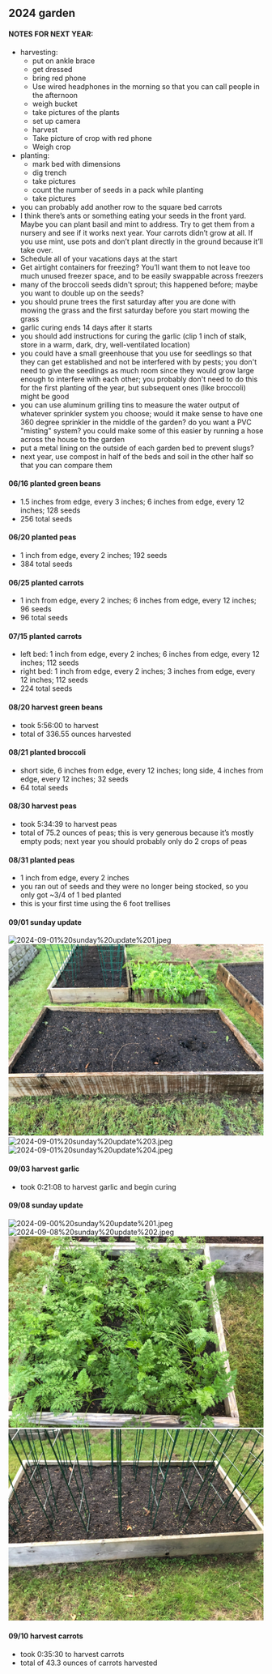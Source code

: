 ## 2024 garden

#### NOTES FOR NEXT YEAR:
- harvesting:
    - put on ankle brace
    - get dressed
    - bring red phone
    - Use wired headphones in the morning so that you can call people in the afternoon
    - weigh bucket
    - take pictures of the plants
    - set up camera
    - harvest
    - Take picture of crop with red phone
    - Weigh crop
- planting:
    - mark bed with dimensions
    - dig trench
    - take pictures
    - count the number of seeds in a pack while planting
    - take pictures
- you can probably add another row to the square bed carrots
- I think there’s ants or something eating your seeds in the front yard. Maybe you can plant basil and mint to address. Try to get them from a nursery and see if it works next year. Your carrots didn’t grow at all. If you use mint, use pots and don’t plant directly in the ground because it’ll take over. 
- Schedule all of your vacations days at the start
- Get airtight containers for freezing? You’ll want them to not leave too much unused freezer space, and to be easily swappable across freezers
- many of the broccoli seeds didn't sprout; this happened before; maybe you want to double up on the seeds?
- you should prune trees the first saturday after you are done with mowing the grass and the first saturday before you start mowing the grass
- garlic curing ends 14 days after it starts
- you should add instructions for curing the garlic (clip 1 inch of stalk, store in a warm, dark, dry, well-ventilated location)
- you could have a small greenhouse that you use for seedlings so that they can get established and not be interfered with by pests; you don't need to give the seedlings as much room since they would grow large enough to interfere with each other; you probably don't need to do this for the first planting of the year, but subsequent ones (like broccoli) might be good
- you can use aluminum grilling tins to measure the water output of whatever sprinkler system you choose; would it make sense to have one 360 degree sprinkler in the middle of the garden? do you want a PVC "misting" system? you could make some of this easier by running a hose across the house to the garden
- put a metal lining on the outside of each garden bed to prevent slugs?
- next year, use compost in half of the beds and soil in the other half so that you can compare them

#### 06/16 planted green beans

- 1.5 inches from edge, every 3 inches; 6 inches from edge, every 12 inches; 128 seeds
- 256 total seeds

#### 06/20 planted peas

- 1 inch from edge, every 2 inches; 192 seeds
- 384 total seeds

#### 06/25 planted carrots

- 1 inch from edge, every 2 inches; 6 inches from edge, every 12 inches; 96 seeds
- 96 total seeds

#### 07/15 planted carrots

- left bed: 1 inch from edge, every 2 inches; 6 inches from edge, every 12 inches; 112 seeds
- right bed: 1 inch from edge, every 2 inches; 3 inches from edge, every 12 inches; 112 seeds
- 224 total seeds

#### 08/20 harvest green beans

- took 5:56:00 to harvest
- total of 336.55 ounces harvested

#### 08/21 planted broccoli

- short side, 6 inches from edge, every 12 inches; long side, 4 inches from edge, every 12 inches; 32 seeds
- 64 total seeds

#### 08/30 harvest peas

- took 5:34:39 to harvest peas
- total of 75.2 ounces of peas; this is very generous because it’s mostly empty pods; next year you should probably only do 2 crops of peas

#### 08/31 planted peas

- 1 inch from edge, every 2 inches
- you ran out of seeds and they were no longer being stocked, so you only got ~3/4 of 1 bed planted
- this is your first time using the 6 foot trellises

#### 09/01 sunday update

![2024-09-01%20sunday%20update%201.jpeg](./images/2024-09-01%20sunday%20update%201.jpeg)
![2024-09-01%20sunday%20update%202.jpeg](./images/2024-09-01%20sunday%20update%202.jpeg)
![2024-09-01%20sunday%20update%203.jpeg](./images/2024-09-01%20sunday%20update%203.jpeg)
![2024-09-01%20sunday%20update%204.jpeg](./images/2024-09-01%20sunday%20update%204.jpeg)

#### 09/03 harvest garlic

- took 0:21:08 to harvest garlic and begin curing

#### 09/08 sunday update

![2024-09-00%20sunday%20update%201.jpeg](./images/2024-09-08%20sunday%20update%201.jpeg)
![2024-09-08%20sunday%20update%202.jpeg](./images/2024-09-08%20sunday%20update%202.jpeg)
![2024-09-08%20sunday%20update%203.jpeg](./images/2024-09-08%20sunday%20update%203.jpeg)
![2024-09-08%20sunday%20update%204.jpeg](./images/2024-09-08%20sunday%20update%204.jpeg)

#### 09/10 harvest carrots

- took 0:35:30 to harvest carrots
- total of 43.3 ounces of carrots harvested
